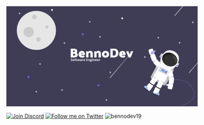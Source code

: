 <img src="./static/images/HeaderBackground.png">

  <p align="left">
    <a href="https://discord.gg/9Edsb3z"><img src="https://img.shields.io/discord/637567797446180874.svg?label=&logo=discord&logoColor=ffffff&color=7389D8&labelColor=6A7EC2" alt="Join Discord"></a>
	<a href="https://twitter.com/DevBenno"><img src="https://img.shields.io/twitter/follow/DevBenno.svg?label=BennoDev" alt="Follow me on Twitter"></a>
	<img src="https://komarev.com/ghpvc/?username=bennodev19" alt="bennodev19" /> 
  </p>